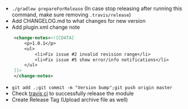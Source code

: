 * `./gradlew prepareForRelease` (In case stop releasing after running this command, make sure removing `.travis/release`)
* Add CHANGELOG.md to what changes for new version
* Add plugin.xml change note
```xml
    <change-notes><![CDATA[
        <p>1.0.1</p>
        <ul>
            <li>Fix issue #2 invalid revision range</li>
            <li>Fix issue #5 show error/info notifications</li>
        </ul>
    ]]>
    </change-notes>
```
* `git add .;git commit -m "Version bump";git push origin master`
* Check [travis ci](https://travis-ci.org/shiraji/permissions-dispatcher-plugin) to successfully release the module
* Create Release Tag (Upload archive file as well)
